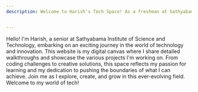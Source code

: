 ```yaml
---
description: Welcome to Harish's Tech Space! As a freshman at Sathyabama Institute of Science and Technology, I share in-depth walkthroughs and showcase my latest projects in technology and innovation. Explore my journey, discover creative solutions, and join me in pushing the boundaries of learning and achievement in the tech world.


---
```










Hello! I'm Harish, a senior at Sathyabama Institute of Science and Technology, embarking on an exciting journey in the world of technology and innovation. This website is my digital canvas where I share detailed walkthroughs and showcase the various projects I'm working on. From coding challenges to creative solutions, this space reflects my passion for learning and my dedication to pushing the boundaries of what I can achieve. Join me as I explore, create, and grow in this ever-evolving field. Welcome to my world of tech!
